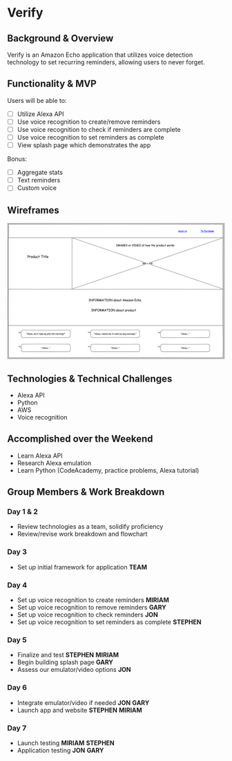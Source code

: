 
# Verify

## Background & Overview

Verify is an Amazon Echo application that utilizes voice detection technology to set recurring reminders, allowing users to never forget.   

## Functionality & MVP

Users will be able to:
- [ ] Utilize Alexa API
- [ ] Use voice recognition to create/remove reminders
- [ ] Use voice recognition to check if reminders are complete
- [ ] Use voice recognition to set reminders as complete
- [ ] View splash page which demonstrates the app

Bonus:
- [ ] Aggregate stats
- [ ] Text reminders
- [ ] Custom voice

## Wireframes
![splash_page](./Did_I_splash_page.png)

## Technologies & Technical Challenges

* Alexa API
* Python
* AWS
* Voice recognition

## Accomplished over the Weekend

* Learn Alexa API
* Research Alexa emulation
* Learn Python (CodeAcademy, practice problems, Alexa tutorial)

## Group Members & Work Breakdown

### Day 1 & 2
* Review technologies as a team, solidify proficiency
* Review/revise work breakdown and flowchart

### Day 3
* Set up initial framework for application **TEAM**

### Day 4
* Set up voice recognition to create reminders **MIRIAM**
* Set up voice recognition to remove reminders **GARY**
* Set up voice recognition to check reminders **JON**
* Set up voice recognition to set reminders as complete **STEPHEN**

### Day 5
* Finalize and test **STEPHEN** **MIRIAM**
* Begin building splash page **GARY**
* Assess our emulator/video options **JON**

### Day 6
* Integrate emulator/video if needed **JON** **GARY**
* Launch app and website **STEPHEN** **MIRIAM**

### Day 7
* Launch testing **MIRIAM** **STEPHEN**
* Application testing **JON** **GARY**
